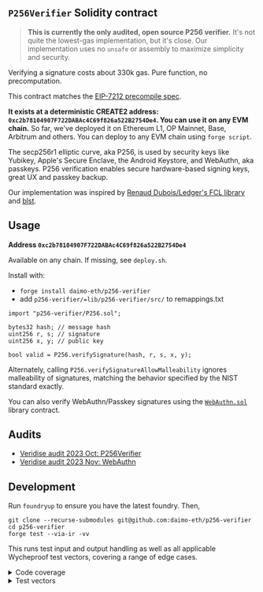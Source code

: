 ## `P256Verifier` Solidity contract

> **This is currently the only audited, open source P256 verifier.** It's not quite the lowest-gas implementation, but it's close.
> Our implementation uses no `unsafe` or assembly to maximize simplicity and security.

Verifying a signature costs about 330k gas. Pure function, no precomputation.

This contract matches the [EIP-7212 precompile spec](https://eips.ethereum.org/EIPS/eip-7212).

**It exists at a deterministic CREATE2 address: `0xc2b78104907F722DABAc4C69f826a522B2754De4`. You can use it on any EVM chain.** So far, we've deployed it on Ethereum L1, OP Mainnet, Base, Arbitrum and others. You can deploy to any EVM chain using `forge script`.

The secp256r1 elliptic curve, aka P256, is used by security keys like Yubikey, Apple's Secure Enclave, the Android Keystore, and WebAuthn, aka passkeys. P256 verification enables secure hardware-based signing keys, great UX and passkey backup.

Our implementation was inspired by [Renaud Dubois/Ledger's FCL library](https://github.com/rdubois-crypto/FreshCryptoLib) and [blst](https://github.com/supranational/blst).

## Usage

**Address `0xc2b78104907F722DABAc4C69f826a522B2754De4`**

Available on any chain. If missing, see `deploy.sh`.

Install with:

- `forge install daimo-eth/p256-verifier`
- add `p256-verifier/=lib/p256-verifier/src/` to remappings.txt

```solidity
import "p256-verifier/P256.sol";

bytes32 hash; // message hash
uint256 r, s; // signature
uint256 x, y; // public key

bool valid = P256.verifySignature(hash, r, s, x, y);
```

Alternately, calling `P256.verifySignatureAllowMalleability` ignores
malleability of signatures, matching the behavior specified by the NIST standard
exactly.

You can also verify WebAuthn/Passkey signatures using the [`WebAuthn.sol`](./src/WebAuthn.sol) library contract.

## Audits

- [Veridise audit 2023 Oct: P256Verifier](./audits/2023-10-veridise.pdf)
- [Veridise audit 2023 Nov: WebAuthn](./audits/2023-11-veridise-webauthn.pdf)

## Development

Run `foundryup` to ensure you have the latest foundry. Then,

```
git clone --recurse-submodules git@github.com:daimo-eth/p256-verifier
cd p256-verifier
forge test --via-ir -vv
```

This runs test input and output handling as well as all applicable Wycheproof
test vectors, covering a range of edge cases.

<details>
<summary>Code coverage</summary>
Install the recommended VSCode extension to view line-by-line test coverage.
To regenerate coverage:

```
forge coverage --ir-minimum --report lcov
```

</details>

<details>
<summary>Test vectors</summary>

To regenerate test vectors:

```
cd test-vectors
npm i

# Download, extract, clean test vectors
# This regenerates ../test/vectors.jsonl
npm start

# Validate that all vectors produce expected results with SubtleCrypto and noble library implementation
npm test

# Validate that all vectors also work with EIP-7212
# Test the fallback contract...
cd ..
forge test --via-ir -vv

# In future, execution spec and clients can test against the same clean vectors
```

</details>

